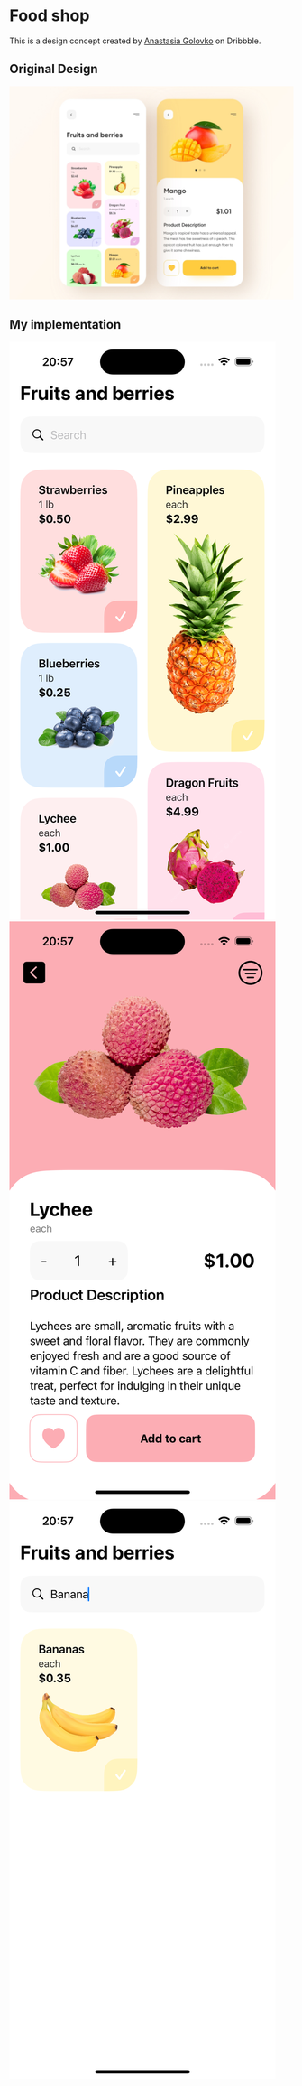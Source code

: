 # Food shop

This is a design concept created by [Anastasia Golovko](https://dribbble.com/anastasia-tino) on Dribbble.

## Original Design

![original design](./.github/concept.jpg)

## My implementation

![screenshot](./.github/sc1.png)
![screenshot](./.github/sc2.png)
![screenshot](./.github/sc3.png)

